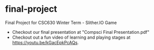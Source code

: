 # final-project
Final Project for CSC630 Winter Term - Slither.IO Game
* Checkout our final presentation at "Compsci Final Presentation.pdf"
* Checkout out a fun video of learning and playing stages at https://youtu.be/kGacEpkPcAQs.
